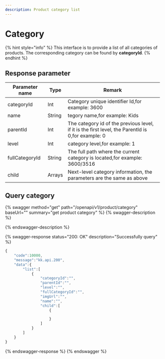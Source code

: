 ```yaml
---
description: Product category list
---
```


# Category

{% hint style="info" %}
This interface is to provide a list of all categories of products. The corresponding category can be found by **categoryId**.
{% endhint %}

## Response parameter

| Parameter name | Type   | Remark                                                                                            |
| -------------- | ------ | ------------------------------------------------------------------------------------------------- |
| categoryId     | Int    | Category unique identifier Id,for example: 3600                                                   |
| name           | String | tegory name,for example: Kids                                                                     |
| parentId       | Int    | The category id of the previous level, if it is the first level, the ParentId is 0,for example: 0 |
| level          | Int    | category level,for example: 1                                                                     |
| fullCategoryId | String | The full path where the current category is located,for example: 3600/3516                        |
| child          | Arrays | Next-level category information, the parameters are the same as above                             |

## Query category

{% swagger method="get" path="/openapi/v1/product/category" baseUrl="" summary="get product category" %}
{% swagger-description %}

{% endswagger-description %}

{% swagger-response status="200: OK" description="Successfully query" %}
```javascript
{
    "code":10000,
    "message":"kk.api.200",
    "data":{
        "list":[
            {
                "categoryId":"",
                "parentId":"",
                "level":"",
                "fullCategoryId":"",
                "imgUrl":"",
                "name":"",
                "child":[
                    {

                    }
                ]
            }
        ]
    }
}
```
{% endswagger-response %}
{% endswagger %}
